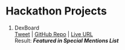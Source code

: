 # Hackathon Projects

1. DexBoard \
[Tweet](https://twitter.com/PratikBhangire/status/1544231379336327168) |
[GitHub Repo](https://github.com/pratikbhangire123/DexBoard) |
[Live URL](https://dex-board.vercel.app) \
Result: ***Featured in Special Mentions List***
